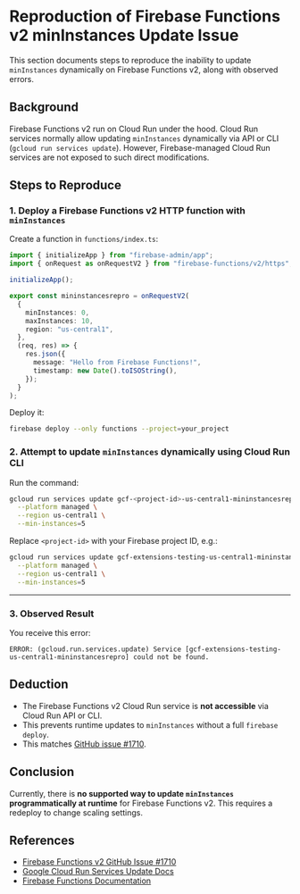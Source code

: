 # Reproduction of Firebase Functions v2 minInstances Update Issue

This section documents steps to reproduce the inability to update `minInstances` dynamically on Firebase Functions v2, along with observed errors.

## Background

Firebase Functions v2 run on Cloud Run under the hood. Cloud Run services normally allow updating `minInstances` dynamically via API or CLI (`gcloud run services update`). However, Firebase-managed Cloud Run services are not exposed to such direct modifications.

## Steps to Reproduce

### 1. Deploy a Firebase Functions v2 HTTP function with `minInstances`

Create a function in `functions/index.ts`:

```ts
import { initializeApp } from "firebase-admin/app";
import { onRequest as onRequestV2 } from "firebase-functions/v2/https";

initializeApp();

export const mininstancesrepro = onRequestV2(
  {
    minInstances: 0,
    maxInstances: 10,
    region: "us-central1",
  },
  (req, res) => {
    res.json({
      message: "Hello from Firebase Functions!",
      timestamp: new Date().toISOString(),
    });
  }
);
```

Deploy it:

```bash
firebase deploy --only functions --project=your_project
```


### 2. Attempt to update `minInstances` dynamically using Cloud Run CLI

Run the command:

```bash
gcloud run services update gcf-<project-id>-us-central1-mininstancesrepro \
  --platform managed \
  --region us-central1 \
  --min-instances=5
```

Replace `<project-id>` with your Firebase project ID, e.g.:

```bash
gcloud run services update gcf-extensions-testing-us-central1-mininstancesrepro \
  --platform managed \
  --region us-central1 \
  --min-instances=5
```

---

### 3. Observed Result

You receive this error:

```
ERROR: (gcloud.run.services.update) Service [gcf-extensions-testing-us-central1-mininstancesrepro] could not be found.
```

## Deduction

* The Firebase Functions v2 Cloud Run service is **not accessible** via Cloud Run API or CLI.
* This prevents runtime updates to `minInstances` without a full `firebase deploy`.
* This matches [GitHub issue #1710](https://github.com/firebase/firebase-functions/issues/1710).


## Conclusion

Currently, there is **no supported way to update `minInstances` programmatically at runtime** for Firebase Functions v2. This requires a redeploy to change scaling settings.


## References

* [Firebase Functions v2 GitHub Issue #1710](https://github.com/firebase/firebase-functions/issues/1710)
* [Google Cloud Run Services Update Docs](https://cloud.google.com/sdk/gcloud/reference/run/services/update)
* [Firebase Functions Documentation](https://firebase.google.com/docs/functions)
